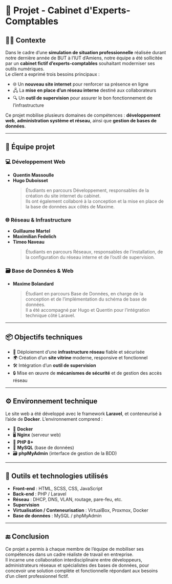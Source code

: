 # 🏢 Projet - Cabinet d'Experts-Comptables

## 🧑‍💼 Contexte

Dans le cadre d’une **simulation de situation professionnelle** réalisée durant notre dernière année de BUT à l’IUT d’Amiens, notre équipe a été sollicitée par un **cabinet fictif d’experts-comptables** souhaitant moderniser ses outils numériques.  
Le client a exprimé trois besoins principaux :

- 🌐 Un **nouveau site internet** pour renforcer sa présence en ligne
- 🖧 La **mise en place d’un réseau interne** destiné aux collaborateurs
- 🔍 Un **outil de supervision** pour assurer le bon fonctionnement de l’infrastructure

Ce projet mobilise plusieurs domaines de compétences : **développement web**, **administration système et réseau**, ainsi que **gestion de bases de données**.

---

## 👥 Équipe projet

### 💻 Développement Web

- **Quentin Massoulle**
- **Hugo Duboisset**  
  > Étudiants en parcours Développement, responsables de la création du site internet du cabinet.  
  > Ils ont également collaboré à la conception et la mise en place de la base de données aux côtés de Maxime.

### 🌐 Réseau & Infrastructure

- **Guillaume Martel**
- **Maximilian Fedelich**
- **Timeo Naveau**  
  > Étudiants en parcours Réseaux, responsables de l’installation, de la configuration du réseau interne et de l’outil de supervision.

### 🗃️ Base de Données & Web

- **Maxime Bolandard**  
  > Étudiant en parcours Base de Données, en charge de la conception et de l’implémentation du schéma de base de données.  
  > Il a été accompagné par Hugo et Quentin pour l’intégration technique côté Laravel.

---

## 📦 Objectifs techniques

- 🔧 Déploiement d’une **infrastructure réseau** fiable et sécurisée
- 🌍 Création d’un **site vitrine** moderne, responsive et fonctionnel
- 🛠️ Intégration d’un **outil de supervision**
- 🔒 Mise en œuvre de **mécanismes de sécurité** et de gestion des accès réseau

---

## ⚙️ Environnement technique

Le site web a été développé avec le framework **Laravel**, et conteneurisé à l’aide de **Docker**. L’environnement comprend :

- 🐳 **Docker**
- 🖥️ **Nginx** (serveur web)
- 🐘 **PHP 8+**
- 🐬 **MySQL** (base de données)
- 🗃️ **phpMyAdmin** (interface de gestion de la BDD)

---

## 🧰 Outils et technologies utilisés

- **Front-end** : HTML, SCSS, CSS, JavaScript
- **Back-end** : PHP / Laravel
- **Réseau** : DHCP, DNS, VLAN, routage, pare-feu, etc.
- **Supervision** 
- **Virtualisation / Conteneurisation** : VirtualBox, Proxmox, Docker
- **Base de données** : MySQL / phpMyAdmin

---

## 🔚 Conclusion

Ce projet a permis à chaque membre de l’équipe de mobiliser ses compétences dans un cadre réaliste de travail en entreprise.  
Il incarne une collaboration interdisciplinaire entre développeurs, administrateurs réseaux et spécialistes des bases de données, pour concevoir une solution complète et fonctionnelle répondant aux besoins d’un client professionnel fictif.

